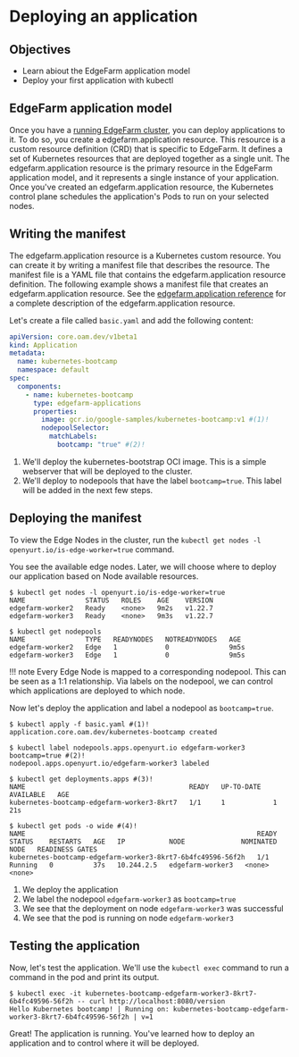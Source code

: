 # Deploying an application

## Objectives

* Learn abiout the EdgeFarm application model
* Deploy your first application with kubectl

## EdgeFarm application model

Once you have a [running EdgeFarm cluster](../../cluster/create-local-cluster/), you can deploy applications to it. To do so, you create a edgefarm.application resource. This resource is a custom resource definition (CRD) that is specific to EdgeFarm. It defines a set of Kubernetes resources that are deployed together as a single unit. The edgefarm.application resource is the primary resource in the EdgeFarm application model, and it represents a single instance of your application. Once you've created an edgefarm.application resource, the Kubernetes control plane schedules the application's Pods to run on your selected nodes.

## Writing the manifest

The edgefarm.application resource is a Kubernetes custom resource. You can create it by writing a manifest file that describes the resource. The manifest file is a YAML file that contains the edgefarm.application resource definition. The following example shows a manifest file that creates an edgefarm.application resource. 
See the [edgefarm.application reference](../../../reference/reference/api/applications/overview) for a complete description of the edgefarm.application resource.

Let's create a file called `basic.yaml` and add the following content:
```yaml
apiVersion: core.oam.dev/v1beta1
kind: Application
metadata:
  name: kubernetes-bootcamp
  namespace: default
spec:
  components:
    - name: kubernetes-bootcamp
      type: edgefarm-applications 
      properties:
        image: gcr.io/google-samples/kubernetes-bootcamp:v1 #(1)!
        nodepoolSelector:
          matchLabels:
            bootcamp: "true" #(2)!
```

1. We'll deploy the kubernetes-bootstrap OCI image. This is a simple webserver that will be deployed to the cluster.
2. We'll deploy to nodepools that have the label `bootcamp=true`. This label will be added in the next few steps.

## Deploying the manifest

To view the Edge Nodes in the cluster, run the `kubectl get nodes -l openyurt.io/is-edge-worker=true` command.

You see the available edge nodes. Later, we will choose where to deploy our application based on Node available resources.

```console
$ kubectl get nodes -l openyurt.io/is-edge-worker=true
NAME               STATUS   ROLES    AGE    VERSION
edgefarm-worker2   Ready    <none>   9m2s   v1.22.7
edgefarm-worker3   Ready    <none>   9m3s   v1.22.7

$ kubectl get nodepools                 
NAME               TYPE   READYNODES   NOTREADYNODES   AGE
edgefarm-worker2   Edge   1            0               9m5s
edgefarm-worker3   Edge   1            0               9m5s
```

!!! note
    Every Edge Node is mapped to a corresponding nodepool. This can be seen as a 1:1 relationship. Via labels on the nodepool, we can control which applications are deployed to which node.

Now let's deploy the application and label a nodepool as `bootcamp=true`.

```console
$ kubectl apply -f basic.yaml #(1)!
application.core.oam.dev/kubernetes-bootcamp created

$ kubectl label nodepools.apps.openyurt.io edgefarm-worker3 bootcamp=true #(2)!
nodepool.apps.openyurt.io/edgefarm-worker3 labeled

$ kubectl get deployments.apps #(3)!
NAME                                         READY   UP-TO-DATE   AVAILABLE   AGE
kubernetes-bootcamp-edgefarm-worker3-8krt7   1/1     1            1           21s

$ kubectl get pods -o wide #(4)!                   
NAME                                                          READY   STATUS    RESTARTS   AGE   IP           NODE              NOMINATED NODE   READINESS GATES
kubernetes-bootcamp-edgefarm-worker3-8krt7-6b4fc49596-56f2h   1/1     Running   0          37s   10.244.2.5   edgefarm-worker3   <none>           <none>
```

1. We deploy the application
2. We label the nodepool `edgefarm-worker3` as `bootcamp=true`
3. We see that the deployment on node `edgefarm-worker3` was successful
4. We see that the pod is running on node `edgefarm-worker3`

## Testing the application

Now, let's test the application. We'll use the `kubectl exec` command to run a command in the pod and print its output.

```console
$ kubectl exec -it kubernetes-bootcamp-edgefarm-worker3-8krt7-6b4fc49596-56f2h -- curl http://localhost:8080/version
Hello Kubernetes bootcamp! | Running on: kubernetes-bootcamp-edgefarm-worker3-8krt7-6b4fc49596-56f2h | v=1
```

Great! The application is running. You've learned how to deploy an application and to control where it will be deployed.